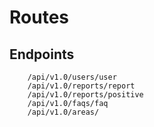 # Routes

## Endpoints
```console
    /api/v1.0/users/user
    /api/v1.0/reports/report
    /api/v1.0/reports/positive
    /api/v1.0/faqs/faq
    /api/v1.0/areas/
    
```